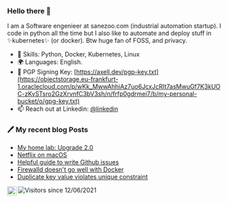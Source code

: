 ### Hello there 👋

I am a Software engenieer at sanezoo.com (industrial automation startup). I code in python all the time but I also like to automate and deploy stuff in ✨kubernetes✨ (or docker). Btw huge fan of FOSS, and privacy.



* 🔨 Skills: Python, Docker, Kubernetes, Linux
* 🌍 Languages: English.
* 🔑 PGP Signing Key: [https://axell.dev/pgp-key.txt](https://objectstorage.eu-frankfurt-1.oraclecloud.com/p/wKk_MwwAhhiAz7uo6JcxJcRIt7asMwuGf7K3kUOC-zKvSTsro2GzXrvnfC3bV3sh/n/frfp0gdrmei7/b/my-personal-bucket/o/gpg-key.txt)
* 📫 Reach out at Linkedin: [@linkedin](https://linkedin.com/in/yxhlbgwk)

### 🖊 My recent blog Posts
<!--START_SECTION:feed-->
* [My home lab: Upgrade 2.0](https:&#x2F;&#x2F;axell.dev&#x2F;my-home-lab&#x2F;)
* [Netflix on macOS](https:&#x2F;&#x2F;axell.dev&#x2F;netlifx-on-macos&#x2F;)
* [Helpful guide to write Github issues](https:&#x2F;&#x2F;axell.dev&#x2F;how-to-write-github-issue&#x2F;)
* [Firewalld doesn&#39;t go well with Docker](https:&#x2F;&#x2F;axell.dev&#x2F;how-run-firewalld-with-docker&#x2F;)
* [Duplicate key value violates unique constraint](https:&#x2F;&#x2F;axell.dev&#x2F;database&#x2F;)
<!--END_SECTION:feed-->


<a href="https://twitter.com/axeII_dev">
  <img align="left" alt="My Twitter" width="22px" src="https://cdn.jsdelivr.net/npm/simple-icons@v3/icons/twitter.svg" />
</a>

![Visitors since 12/06/2021](https://visitor-badge.glitch.me/badge?page_id=axeII.github.readme)







